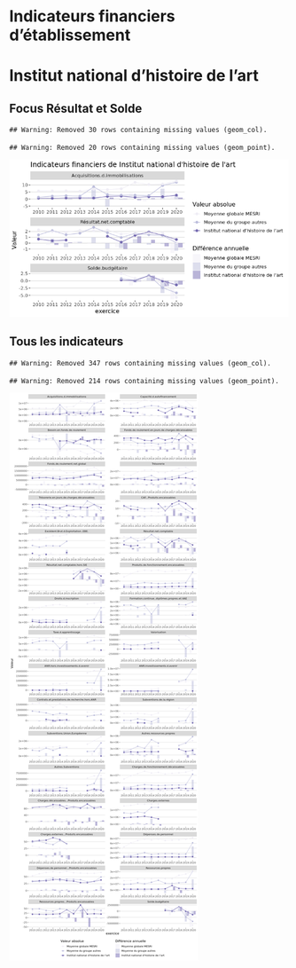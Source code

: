 Indicateurs financiers d’établissement
================

# Institut national d’histoire de l’art

## Focus Résultat et Solde

    ## Warning: Removed 30 rows containing missing values (geom_col).

    ## Warning: Removed 20 rows containing missing values (geom_point).

![](institut_national_d_histoire_de_l_art_files/figure-gfm/etab.focus-1.png)<!-- -->

## Tous les indicateurs

    ## Warning: Removed 347 rows containing missing values (geom_col).

    ## Warning: Removed 214 rows containing missing values (geom_point).

![](institut_national_d_histoire_de_l_art_files/figure-gfm/etab-1.png)<!-- -->
